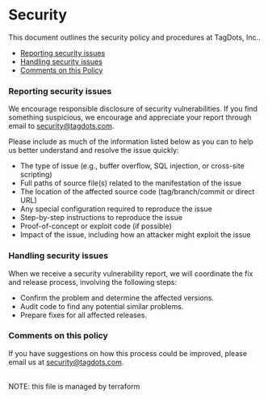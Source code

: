 # Security

This document outlines the security policy and procedures at TagDots, Inc..

  * [Reporting security issues](#reporting-security-issues)
  * [Handling security issues](#handling-security-issues)
  * [Comments on this Policy](#comments-on-this-policy)

### Reporting security issues
We encourage responsible disclosure of security vulnerabilities. If you find something suspicious, we encourage and appreciate your report through email to security@tagdots.com.

Please include as much of the information listed below as you can to help us better understand and resolve the issue quickly:

- The type of issue (e.g., buffer overflow, SQL injection, or cross-site scripting)
- Full paths of source file(s) related to the manifestation of the issue
- The location of the affected source code (tag/branch/commit or direct URL)
- Any special configuration required to reproduce the issue
- Step-by-step instructions to reproduce the issue
- Proof-of-concept or exploit code (if possible)
- Impact of the issue, including how an attacker might exploit the issue

### Handling security issues
When we receive a security vulnerability report, we will coordinate the fix and release process, involving the following steps:

  * Confirm the problem and determine the affected versions.
  * Audit code to find any potential similar problems.
  * Prepare fixes for all affected releases.

### Comments on this policy
If you have suggestions on how this process could be improved, please email us at security@tagdots.com.

<br>
NOTE: this file is managed by terraform
